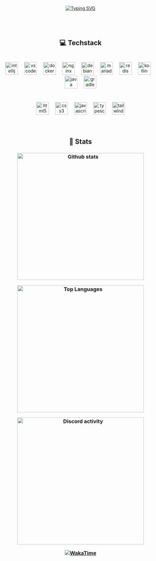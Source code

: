 <br clear="both">

<div align="center">
<a href="https://git.io/typing-svg"><img src="https://readme-typing-svg.demolab.com?font=Fredoka+Semibold&size=30&duration=2500&pause=1000&color=5865F2&center=true&vCenter=true&random=true&width=435&lines=%E2%9D%A4%EF%B8%8F+Kotlin+%26+Web+Developer;%E2%9B%8F%EF%B8%8F+Minecraft+enthusiast;%F0%9F%8D%87+Fullstack" alt="Typing SVG" /></a>
</div>

<br clear="both">

###

<br clear="both">

<h2 align="center">💻 Techstack</h2>

###

<br clear="both">

<div align="center">
  <img src="https://cdn.jsdelivr.net/gh/devicons/devicon/icons/intellij/intellij-original.svg" height="40" alt="intellij logo"  />
  <img width="12" />
  <img src="https://cdn.jsdelivr.net/gh/devicons/devicon/icons/vscode/vscode-original.svg" height="40" alt="vscode logo"  />
  <img width="12" />
  <img src="https://cdn.jsdelivr.net/gh/devicons/devicon/icons/docker/docker-original.svg" height="40" alt="docker logo"  />
  <img width="12" />
  <img src="https://cdn.jsdelivr.net/gh/devicons/devicon/icons/nginx/nginx-original.svg" height="40" alt="nginx logo"  />
  <img width="12" />
  <img src="https://cdn.jsdelivr.net/gh/devicons/devicon/icons/debian/debian-original.svg" height="40" alt="debian logo"  />
  <img width="12" />
  <img src="https://cdn.jsdelivr.net/gh/devicons/devicon@latest/icons/mariadb/mariadb-original-wordmark.svg" height="40" alt="mariadb logo"  />
  <img width="12" />
  <img src="https://cdn.jsdelivr.net/gh/devicons/devicon@latest/icons/redis/redis-original.svg" height="40" alt="redis logo"  />
  <img width="12" />
  <img src="https://cdn.jsdelivr.net/gh/devicons/devicon/icons/kotlin/kotlin-original.svg" height="40" alt="kotlin logo"  />
  <img width="12" />
  <img src="https://cdn.jsdelivr.net/gh/devicons/devicon/icons/java/java-original.svg" height="40" alt="java logo"  />
  <img width="12" />
  <img src="https://cdn.simpleicons.org/gradle/02303A" height="40" alt="gradle logo"  />
</div>

###

<br clear="both">

<div align="center">
  <img src="https://cdn.jsdelivr.net/gh/devicons/devicon/icons/html5/html5-original.svg" height="40" alt="html5 logo"  />
  <img width="12" />
  <img src="https://cdn.jsdelivr.net/gh/devicons/devicon/icons/css3/css3-original.svg" height="40" alt="css3 logo"  />
  <img width="12" />
  <img src="https://cdn.jsdelivr.net/gh/devicons/devicon/icons/javascript/javascript-original.svg" height="40" alt="javascript logo"  />
  <img width="12" />
  <img src="https://cdn.jsdelivr.net/gh/devicons/devicon@latest/icons/typescript/typescript-original.svg" height="40" alt="typescript logo"  />
  <img width="12" />
  <img src="https://cdn.jsdelivr.net/gh/devicons/devicon/icons/tailwindcss/tailwindcss-original-wordmark.svg" height="40" alt="tailwindcss logo"  />
</div>

###

<br clear="both">

<h2 align="center">🚀 Stats</h2>

###

<h3>
  <p align="center">
    <a href="#"><img src="https://github-readme-stats.vercel.app/api?username=byPixelTV&theme=dark&count_private=true&hide_border=true&line_height=20" alt="Github stats" width="400px"/></a>
  </p>
  <p align="center">
    <a href="#"><img src="https://github-readme-stats.vercel.app/api/top-langs/?username=byPixelTV&layout=compact&theme=dark&count_private=true&hide_border=true" alt="Top Languages" width="400px"/></a>
  </p>
  <p align="center">
    <img src="https://lanyard.cnrad.dev/api/918149623133143061?&idleMessage=Probably%20doing%20something%20else...&borderRadius=30px" alt="Discord activity" width="400px"/>
  </p>
  <p align="center">
    <a href="#"><img src="https://wakatime.com/badge/user/018ca7e5-c832-4a55-9a4d-e3c378505c6b.svg" alt="WakaTime"/></a>
  </p>
</h3>
